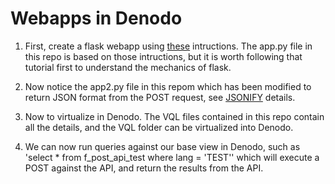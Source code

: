 # Webapps in Denodo

1. First, create a flask webapp using [these](https://scotch.io/bar-talk/processing-incoming-request-data-in-flask) intructions. The app.py file in this repo is based on those intructions, but it is worth following that tutorial first to understand the mechanics of flask.

1. Now notice the app2.py file in this repom which has been modified to return JSON format from the POST request, see [JSONIFY](https://stackoverflow.com/questions/13081532/return-json-response-from-flask-view) details.

1. Now to virtualize in Denodo. The VQL files contained in this repo contain all the details, and the VQL folder can be virtualized into Denodo.

1. We can now run queries against our base view in Denodo, such as 'select * from f_post_api_test where lang  = \'TEST\'' which will execute a POST against the API, and return the results from the API.


